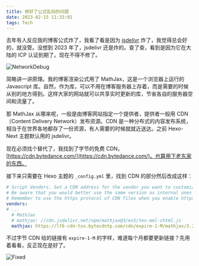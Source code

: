 ```yaml
---
title: 修好了公式乱码的问题
date: 2023-02-15 11:33:01
tags: Tech
---
```


去年有人反应我的博客公式炸了，我看了看是因为 [jsdelivr](cdn.jsdelivr.net) 炸了，我觉得总会好的，就没管。没想到 2023 年了，jsdelivr 还是炸的。查了查，看到是因为它在大陆的 ICP 认证到期了。现在不得不修了。

![NetworkDebug](/images/FixMathjaxCDN/NetworkDebug.png)

简略讲一讲原理。我的博客渲染公式用了 MathJax，这是一个浏览器上运行的 Javascript 库。自然，作为库，可以不用在博客服务器上存着，而是需要的时候从别的地方得到。这样大家的网站就可以共享实时更新的库，节省各自的服务器空间和流量了。

那 MathJax 从哪来呢，一般是由博客网站指定一个提供者，提供者一般用 CDN（Content Delivery Network）发布资源。CDN 是一种分布式的内容发布系统，相当于在世界各地都存了一份资源，有人需要的时候就就近送达。之前 Hexo-Next 主题默认用的 jsdelivr。

现在必须找个替代了，我找到了字节的免费 CDN，[https://cdn.bytedance.com/](https://cdn.bytedance.com/)。也算用下老东家的东西。

接下来只需要在 Hexo 主题的 `_config.yml` 里，找到 CDN 的部分然后改成这样：

```yml
# Script Vendors. Set a CDN address for the vendor you want to customize.
# Be aware that you would better use the same version as internal ones to avoid potential problems.
# Remember to use the https protocol of CDN files when you enable https on your site.
vendors:
# ...
  # MathJax
  # mathjax: //cdn.jsdelivr.net/npm/mathjax@3/es5/tex-mml-chtml.js
  mathjax: https://lf6-cdn-tos.bytecdntp.com/cdn/expire-1-M/mathjax/3.2.0/es5/tex-mml-chtml.js
```

不过字节 CDN 给的链接有 `expire-1-M` 的字样，难道每个月都要更新链接？先用着看看，反正现在是好了。

![Fixed](/images/FixMathjaxCDN/Fixed.png)
